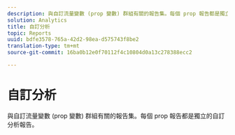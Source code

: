 ```yaml
---
description: 與自訂流量變數 (prop 變數) 群組有關的報告集。每個 prop 報告都是獨立的自訂分析報告。
solution: Analytics
title: 自訂分析
topic: Reports
uuid: bdfe3578-765a-42d2-98ea-d575743f8be2
translation-type: tm+mt
source-git-commit: 16ba0b12e0f70112f4c10804d0a13c278388ecc2

---
```



# 自訂分析

與自訂流量變數 (prop 變數) 群組有關的報告集。每個 prop 報告都是獨立的自訂分析報告。

